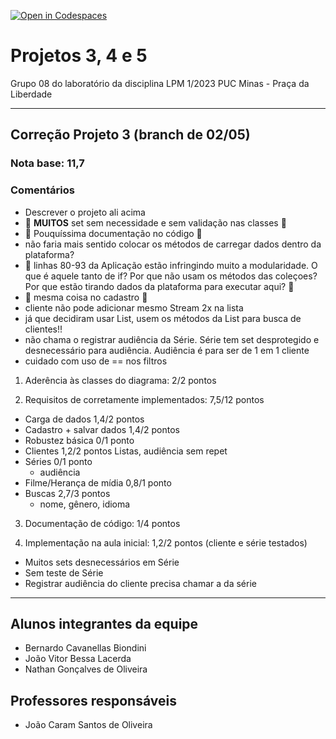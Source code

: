 [![Open in Codespaces](https://classroom.github.com/assets/launch-codespace-7f7980b617ed060a017424585567c406b6ee15c891e84e1186181d67ecf80aa0.svg)](https://classroom.github.com/open-in-codespaces?assignment_repo_id=10825825)
# Projetos 3, 4 e 5
Grupo 08 do laboratório da disciplina LPM 1/2023 PUC Minas - Praça da Liberdade

----

## Correção Projeto 3 (branch de 02/05)

### Nota base: 11,7
### Comentários
- Descrever o projeto ali acima
- 🚨 **MUITOS** set sem necessidade e sem validação nas classes 🚨
- 🚨 Pouquíssima documentação no código 🚨
- não faria mais sentido colocar os métodos de carregar dados dentro da plataforma?
- 🚨 linhas 80-93 da Aplicação estão infringindo muito a modularidade. O que é aquele tanto de if? Por que não usam os métodos das coleçoes? Por que estão tirando dados da plataforma para executar aqui? 🚨
- 🚨 mesma coisa no cadastro 🚨
- cliente não pode adicionar mesmo Stream 2x na lista
- já que decidiram usar List, usem os métodos da List para busca de clientes!!
- não chama o registrar audiência da Série. Série tem set desprotegido e desnecessário para audiência. Audiência é para ser de 1 em 1 cliente
- cuidado com uso de == nos filtros

1. Aderência às classes do diagrama: 2/2 pontos
  
2. Requisitos de corretamente implementados: 7,5/12 pontos
  - Carga de dados					1,4/2 pontos
  - Cadastro + salvar dados			1,4/2 pontos
  - Robustez básica					0/1 ponto
  - Clientes							1,2/2 pontos
	Listas, audiência sem repet
  - Séries							0/1 ponto
	- audiência
  - Filme/Herança de mídia			0,8/1 ponto
  - Buscas 							2,7/3 pontos
	- nome, gênero, idioma

3. Documentação de código: 1/4 pontos

4. Implementação na aula inicial: 1,2/2 pontos (cliente e série testados)
  - Muitos sets desnecessários em Série
  - Sem teste de Série
  - Registrar audiência do cliente precisa chamar a da série

----
## Alunos integrantes da equipe

* Bernardo Cavanellas Biondini
* João Vitor Bessa Lacerda
* Nathan Gonçalves de Oliveira

## Professores responsáveis

* João Caram Santos de Oliveira

